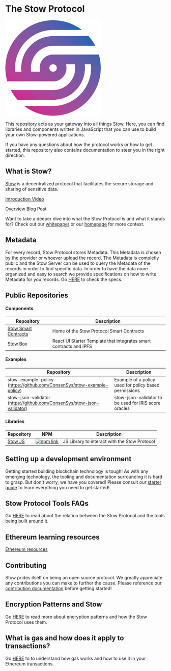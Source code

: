 # The Stow Protocol

<img src="./assets/stow-logo.png" width="300" height="300" />

This repository acts as your gateway into all things Stow. Here, you can find libraries and components written in JavaScript that you can use to build your own Stow-powered applications.

If you have any questions about how the protocol works or how to get started, this repository also contains documentation to steer you in the right direction.

## What is Stow?

[Stow](https://stow-protocol.com/) is a decentralized protocol that facilitates the secure storage and sharing of sensitive data.

[Introduction Video](https://www.youtube.com/watch?v=w0VskCpUKZ8)

[Overview Blog Post](https://medium.com/linnia/linnia-f4f139a795ef)

Want to take a deeper dive into what the Stow Protocol is and what it stands for? Check out our [whitepaper](/introducing-linnia.pdf) or our [homepage](https://stow-protocol.com/) for more context.

## Metadata

For every record, Stow Protocol stores Metadata. This Metadata is chosen by the provider or whoever upload the record. The Metadata is completly public and the Stow Server can be used to query the Metadata of the records in order to find specific data. In order to have the data more organized and easy to search we provide specifications on how to write Metadata for you records. Go [HERE](METADATA.md) to check the specs.

## Public Repositories

#### Components

| Repository                                                                            | Description                                                        |
| ------------------------------------------------------------------------------------- | ------------------------------------------------------------------ |
| [Stow Smart Contracts](https://github.com/ConsenSys/Stow-Smart-Contracts)         | Home of the Stow Protocol Smart Contracts                        |
| [Stow Box](https://github.com/ConsenSys/stow-box)                                 | React UI Starter Template that integrates smart contracts and IPFS |

#### Examples

| Repository                                                                            | Description                                                        |
| ------------------------------------------------------------------------------------- | ------------------------------------------------------------------ |
|stow-example-policy (https://github.com/ConsenSys/stow-example-policy)|Example of a policy used for policy based permissions |
|stow-json-validator (https://github.com/ConsenSys/stow-json-validator)| stow-json-validator to be used for IRIS score oracles |

#### Libraries

| Repository                                                                         | NPM                                                                                                                                                     | Description                                     |
| ---------------------------------------------------------------------------------- | ------------------------------------------------------------------------------------------------------------------------------------------------------- | ----------------------------------------------- |
| [Stow JS](https://github.com/ConsenSys/stow-js)                                | [![npm link](https://img.shields.io/badge/npm-stow--js-blue.svg)](https://www.npmjs.com/package/@stowprotocol/stow-js)                            | JS Library to interact with the Stow Protocol |

## Setting up a development environment

Getting started building blockchain technology is tough! As with any emerging technology, the tooling and documentation surrounding it is hard to grasp. But don't worry, we have you covered! Please consult our [starter guide](./GETTING_STARTED.md) to learn everything you need to get started!

## Stow Protocol Tools FAQs
Go [HERE](STOW_PROTOCOL_TOOLS_FAQS.md) to read about the relation between the Stow Protocol and the tools being built around it.

## Ethereum learning resources

[Ethereum resources](ETHEREUM.md)

## Contributing

Stow prides itself on being an open source protocol. We greatly appreciate any contributions you can make to further the cause. Please reference our [contribution documentation](./CONTRIBUTING.md) before getting started!

## Encryption Patterns and Stow

Go [HERE](KEYS.md) to read more about encryption patterns and how the Stow Protocol uses them.

## What is gas and how does it apply to transactions?

Go [HERE](GAS.md) to to understand how gas works and how to use it in your Ethereum transactions.

